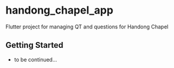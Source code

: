 # handong_chapel_app

Flutter project for managing QT and questions for Handong Chapel

## Getting Started

- to be continued...
